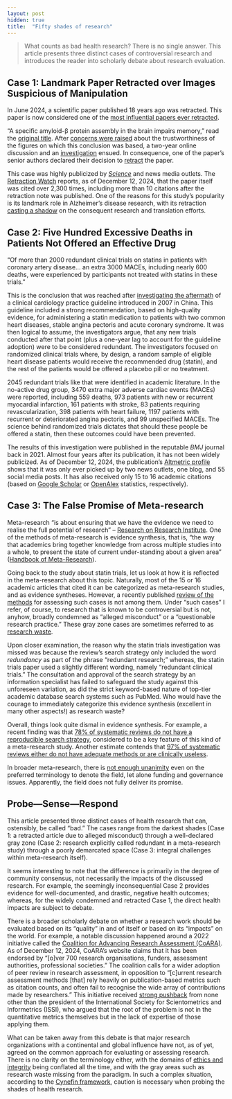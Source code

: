 ```yaml
---
layout: post
hidden: true
title:  "Fifty shades of research"
---
```


<!---
Doctoral Seminar, Collaborative Specialization in Global Health
CHL5701H Syllabus [fall 2024/winter 2025]

First Assignment
i) All students will be required to prepare an article for submission to Juxtaposition
(https://juxtamagazine.org/) or another publication venue of your choice (e.g.
DLSPH’s Centre for Global Health’s newsletter, the Conversation, etc.) in
consultation with the instructor. The objective of this assignment is to develop skills
for communicating research to non-academic audiences. Students are encouraged
to consider articles related to current events, talks, symposia, and their own
research. Please submit to the instructor by December 12th, 2024 at the latest for
feedback before submitting to the publication venue. 
--->

> What counts as bad health research? There is no single answer. This article presents three distinct cases of controversial research and introduces the reader into scholarly debate about research evaluation.

## Case 1: Landmark Paper Retracted over Images Suspicious of Manipulation

In June 2024, a scientific paper published 18 years ago was retracted. This paper is now considered one of the [most influential papers ever retracted](https://retractionwatch.com/the-retraction-watch-leaderboard/top-10-most-highly-cited-retracted-papers/).

“A specific amyloid-β protein assembly in the brain impairs memory,” read the [original title](https://doi.org/10.1038/nature04533). After [concerns were raised](https://pubpeer.com/publications/8FF7E6996524B73ACB4A9EF5C0AACF#) about the trustworthiness of the figures on which this conclusion was based, a two-year online discussion and an [investigation](https://www.science.org/content/article/potential-fabrication-research-images-threatens-key-theory-alzheimers-disease) ensued. In consequence, one of the paper’s senior authors declared their decision to [retract](https://doi.org/10.1038/s41586-024-07691-8) the paper.

This case was highly publicized by _[Science](https://www.science.org/content/article/researchers-plan-retract-landmark-alzheimers-paper-containing-doctored-images)_ and news media outlets. The [Retraction Watch](https://retractionwatch.com/the-retraction-watch-leaderboard/top-10-most-highly-cited-retracted-papers/) reports, as of December 12, 2024, that the paper itself was cited over 2,300 times, including more than 10 citations after the retraction note was published. One of the reasons for this study’s popularity is its landmark role in Alzheimer’s disease research, with its retraction [casting a shadow](https://en.wikipedia.org/wiki/Sylvain_Lesn%C3%A9#Impact_on_Alzheimer's_research) on the consequent research and translation efforts.

## Case 2: Five Hundred Excessive Deaths in Patients Not Offered an Effective Drug

“Of more than 2000 redundant clinical trials on statins in patients with coronary artery disease… an extra 3000 MACEs, including nearly 600 deaths, were experienced by participants not treated with statins in these trials.”

This is the conclusion that was reached after [investigating the aftermath](https://doi.org/10.1136/bmj.n48 ) of a clinical cardiology practice guideline introduced in 2007 in China. This guideline included a strong recommendation, based on high-quality evidence, for administering a statin medication to patients with two common heart diseases, stable angina pectoris and acute coronary syndrome. It was then logical to assume, the investigators argue, that any new trials conducted after that point (plus a one-year lag to account for the guideline adoption) were to be considered redundant. The investigators focused on randomized clinical trials where, by design, a random sample of eligible heart disease patients would receive the recommended drug (statin), and the rest of the patients would be offered a placebo pill or no treatment.

2045 redundant trials like that were identified in academic literature. In the no-active drug group, 3470 extra major adverse cardiac events (MACEs) were reported, including 559 deaths, 973 patients with new or recurrent myocardial infarction, 161 patients with stroke, 83 patients requiring revascularization, 398 patients with heart failure, 1197 patients with recurrent or deteriorated angina pectoris, and 99 unspecified MACEs. The science behind randomized trials dictates that should these people be offered a statin, then these outcomes could have been prevented.

The results of this investigation were published in the reputable _BMJ_ journal back in 2021. Almost four years after its publication, it has not been widely publicized. As of December 12, 2024, the publication’s [Altmetric profile](https://www.altmetric.com/details/99262997) shows that it was only ever picked up by two news outlets, one blog, and 55 social media posts. It has also received only 15 to 16 academic citations (based on [Google Scholar](https://scholar.google.com/scholar?cites=13369986014045436949) or [OpenAlex](https://openalex.org/works?filter=cites%3Aw3129053163) statistics, respectively).

## Case 3: The False Promise of Meta-research

Meta-research “is about ensuring that we have the evidence we need to realise the full potential of research” – [Research on Research Institute](https://researchonresearch.org/about/). One of the methods of meta-research is evidence synthesis, that is, “the way that academics bring together knowledge from across multiple studies into a whole, to present the state of current under-standing about a given area” ([Handbook of Meta-Research](https://doi.org/10.4337/9781839105722)).

Going back to the study about statin trials, let us look at how it is reflected in the meta-research about this topic. Naturally, most of the 15 or 16 academic articles that cited it can be categorized as meta-research studies, and as evidence syntheses. However, a recently published [review of the methods](https://doi.org/10.7717/peerj.18466) for assessing such cases is not among them. Under “such cases” I refer, of course, to research that is known to be controversial but is not, anyhow, broadly condemned as “alleged misconduct” or a “questionable research practice.” These gray zone cases are sometimes referred to as [research waste](https://doi.org/10.1111/jebm.12616).

Upon closer examination, the reason why the statin trials investigation was missed was because the review’s search strategy only included the word _redundancy_ as part of the phrase “redundant research;” whereas, the statin trials paper used a slightly different wording, namely “redundant clinical trials.” The consultation and approval of the search strategy by an information specialist has failed to safeguard the study against this unforeseen variation, as did the strict keyword-based nature of top-tier academic database search systems such as PubMed. Who would have the courage to immediately categorize this evidence synthesis (excellent in many other aspects!) as research waste?

Overall, things look quite dismal in evidence synthesis. For example, a recent finding was that [78% of systematic reviews do not have a reproducible search strategy](https://doi.org/10.1016/j.jclinepi.2023.111229), considered to be a key feature of this kind of a meta-research study. Another estimate contends that [97% of systematic reviews either do not have adequate methods or are clinically useless](https://doi.org/10.1111/1468-0009.12210).

In broader meta-research, there is [not enough unanimity](https://doi.org/10.1097/XEB.0000000000000201) even on the preferred terminology to denote the field, let alone funding and governance issues. Apparently, the field does not fully deliver its promise.

<!---probably won't talk about this because this is going too niche for a wide audience
- (?) maybe to throw in some words about 'the false promise of meta-research', eg the covid nma lnma case or scandal or irreproducibility of sys revs - but this may be too niche for an article for broad audience--->
<!---lacking evidence to support these claims
- (?) elements of traditionalism and witch hunting to what is condemned more, historically what was easier and more socially favorable to condemn, may be more often condemned - 
--->
<!---pretty obvious
- so this is all about research cultures
--->
<!---pretty niche too but will maybe include somewhere
- in the context of my own phd thesis research where we want to build a tool to measure research waste, this begins to emerge as the more and more wicked to me
--->

## Probe—Sense—Respond

This article presented three distinct cases of health research that can, ostensibly, be called “bad.” The cases range from the darkest shades (Case 1: a retracted article due to alleged misconduct) through a well-declared gray zone (Case 2: research explicitly called redundant in a meta-research study) through a poorly demarcated space (Case 3: integral challenges within meta-research itself).

It seems interesting to note that the difference is primarily in the degree of community consensus, not necessarily the impacts of the discussed research. For example, the seemingly inconsequential Case 2 provides evidence for well-documented, and drastic, negative health outcomes; whereas, for the widely condemned and retracted Case 1, the direct health impacts are subject to debate.

There is a broader scholarly debate on whether a research work should be evaluated based on its “quality” in and of itself or based on its “impacts” on the world. For example, a notable discussion happened around a 2022 initiative called the [Coalition for Advancing Research Assessment (CoARA)](https://coara.eu/). As of December 12, 2024, CoARA’s website claims that it has been endorsed by “[o]ver 700 research organisations, funders, assessment authorities, professional societies.” The coalition calls for a wider adoption of peer review in research assessment, in opposition to “[c]urrent research assessment methods [that] rely heavily on publication-based metrics such as citation counts, and often fail to recognise the wide array of contributions made by researchers.” This initiative received [strong pushback](https://doi.org/10.1093/reseval/rvae021) from none other than the president of the International Society for Scientometrics and Informetrics (ISSI), who argued that the root of the problem is not in the quantitative metrics themselves but in the lack of expertise of those applying them.

What can be taken away from this debate is that major research organizations with a continental and global influence have not, as of yet, agreed on the common approach for evaluating or assessing research. There is no clarity on the terminology either, with the domains of [ethics and integrity](https://doi.org/10.1080/08989621.2023.2239712) being conflated all the time, and with the gray areas such as research waste missing from the paradigm. In such a complex situation, according to the [Cynefin framework](https://en.wikipedia.org/wiki/Cynefin_framework#Complex), caution is necessary when probing the shades of health research.

<!---probably won't talk about this because this is too theoretical for a wide audience
- kolstoe & pugh make a commendable attempt to set normative boundaries between integrity, ethics, and governance, although they themselves acknowledge that there also are other reshapings of these norms (eg printeger report 2016 or allea's ecoc for ri 2023 that do not seem to differentiate between ethics and integrity)

PRINTEGER (Promoting Integrity as an Integral Dimension of Excellence in Research), Chapter "Normative analysis of research integrity and misconduct" (2016) https://printeger.eu/wp-content/uploads/2016/10/D2.3.pdf

ALLEA’s The European Code of Conduct for Research Integrity (revised 2023, includes generative AI provisions) https://allea.org/code-of-conduct/

- and even despite that they mention the interconnectedness between the trinity, it is questionable id it is indeed in such a weak form like the puzzle elements that they suggest; arguably there is a lot tighter interconnections, so tight that this might actually be better conceptualized by saying that both "pure" ethics and integrity represent variants of expert assessment (with an ethics professional and research professional as assessors, respectively) whereas the governance domain remains, representing the institutionalization of these assessment
- it should also be mentioned that these two aspects would not be separate but are maybe best conceptualized as a dialectic unity and conflict, best exemplified with goodhart's law

John Michael Roberts (2014). "Critical realism, dialectics, and qualitative research methods" https://doi.org/10.1111/jtsb.12056

https://en.wikipedia.org/wiki/Goodhart%27s_law

- that streamlined approach is stronger in that it provides theoretical coverage for a case that both kolstoe & pugh and some other norm setters apparently fail to account for, namely weaker cases of research integrity which do not fall under misconduct principles and policies but are still criticized from the particular research culture standpoint, and sometimes there are even policies in place (eg reporting checklists); it is interesting that these are even not covered by allea's ecoc for ri that brings a broad lens to integrity that also includes reproducibility, for instance, but in the evaluative aspect only talks about misconduct and qrp
- so generalizing on all that, there are apparently two axes here when talking about shades of research. one axis, let it be X axis to mimic the domain of the "research shades function", is the moral to evaluative intent, so it's whether we're just saying something is right or wrong or want to point fingers, or someplace in between. The Y axis, or this sort of codomain of this intent is the actual implementation which is a spectrum from fully pep talk starus or informal to fully institutionalized. so i argue that all kinds of axiologic judgments about research, or researchERs or research systems for that matter, that is, any attempts to add a measurement dimension to research, can be mapped someplace on that XY coordinate map.
- it's funny that all that only makes sense when we think we know what research is vs non research, eg the demarcation problem. if we also wanted to account for that we would need to add a third, Z axis here that would "measure" how research-y or unresearch-y this or that research-related thing really is (and i'm not saying only scientific/unscientific because i assume that there is also some discussion space around research being broader than science and also encompassing eg r&d within for profit companies, or mythbusters kind of entertainment, or whatever)
--->
